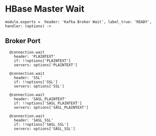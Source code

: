 
# HBase Master Wait

    module.exports =  header: 'Kafka Broker Wait', label_true: 'READY', handler: (options) ->

## Broker Port

      @connection.wait
        header: 'PLAINTEXT'
        if: !!options['PLAINTEXT']
        servers: options['PLAINTEXT']
        
      @connection.wait
        header: 'SSL'
        if: !!options['SSL']
        servers: options['SSL']

      @connection.wait
        header: 'SASL_PLAINTEXT'
        if: !!options['SASL_PLAINTEXT']
        servers: options['SASL_PLAINTEXT']
              
      @connection.wait
        header: 'SASL_SSL'
        if: !!options['SASL_SSL']
        servers: options['SASL_SSL']
